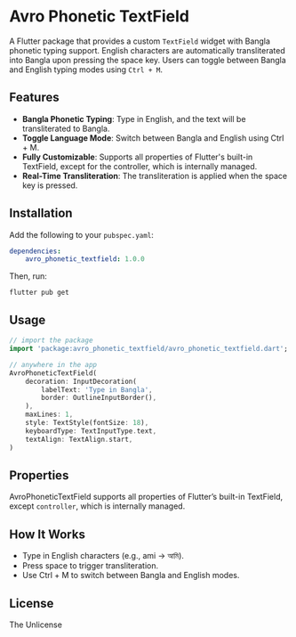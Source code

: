 
# Avro Phonetic TextField

A Flutter package that provides a custom `TextField` widget with Bangla phonetic typing support. English characters are automatically transliterated into Bangla upon pressing the space key. Users can toggle between Bangla and English typing modes using `Ctrl + M`.

## Features

- **Bangla Phonetic Typing**: Type in English, and the text will be transliterated to Bangla.
- **Toggle Language Mode**: Switch between Bangla and English using Ctrl + M.
- **Fully Customizable**: Supports all properties of Flutter's built-in TextField, except for the controller, which is internally managed.
- **Real-Time Transliteration**: The transliteration is applied when the space key is pressed.

## Installation

Add the following to your `pubspec.yaml`:
```yaml
dependencies:
    avro_phonetic_textfield: 1.0.0
```

Then, run:
```shell
flutter pub get
```

## Usage
```dart
// import the package
import 'package:avro_phonetic_textfield/avro_phonetic_textfield.dart';

// anywhere in the app
AvroPhoneticTextField(
    decoration: InputDecoration(
        labelText: 'Type in Bangla',
        border: OutlineInputBorder(),
    ),
    maxLines: 1,
    style: TextStyle(fontSize: 18),
    keyboardType: TextInputType.text,
    textAlign: TextAlign.start,
)
```

## Properties

AvroPhoneticTextField supports all properties of Flutter’s built-in TextField, except `controller`, which is internally managed.


## How It Works
- Type in English characters (e.g., ami → আমি).
- Press space to trigger transliteration.
- Use Ctrl + M to switch between Bangla and English modes.

## License
The Unlicense
